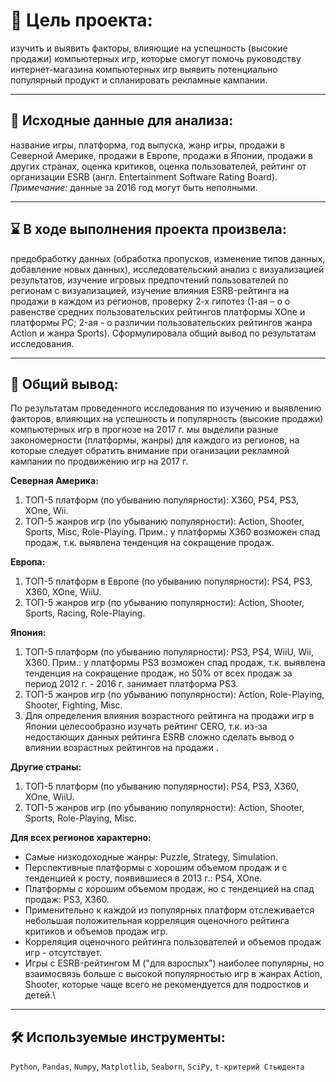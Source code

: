 # 🎯 Цель проекта:
изучить и выявить факторы, влияющие на успешность (высокие продажи) компьютерных игр, которые смогут помочь руководству интернет-магазина компьютерных игр выявить потенциально популярный продукт и спланировать рекламные кампании.
<hr>

## 📂 Исходные данные для анализа: 
название игры, платформа, год выпуска, жанр игры, продажи в Северной Америке, продажи в Европе, продажи в Японии, продажи в других странах, оценка критиков, оценка пользователей, рейтинг от организации ESRB (англ. Entertainment Software Rating Board). 
*Примечание:* данные за 2016 год могут быть неполными.
<hr>

## ⌛ В ходе выполнения проекта произвела: 
предобработку данных (обработка пропусков, изменение типов данных, добавление новых данных), исследовательский анализ с визуализацией результатов, изучение игровых предпочтений пользователей по регионам с визуализацией, изучение влияния ESRB-рейтинга на продажи в каждом из регионов, проверку 2-х гипотез (1-ая – о  о равенстве средних пользовательских рейтингов платформы XOne и платформы PC; 2-ая - о различии пользовательских рейтингов жанра Action и жанра Sports). Сформулировала общий вывод по результатам исследования.
<hr>

## 📃 Общий вывод: 
По результатам проведенного исследования по изучению и выявлению факторов, влияющих на успешность и популярность (высокие продажи) компьютерных игр в прогнозе на 2017 г. мы выделили разные закономерности (платформы, жанры) для каждого из регионов, на которые следует обратить внимание при оганизации рекламной кампании по продвижению игр на 2017 г.
    
**Северная Америка:**
1. ТОП-5 платформ (по убыванию популярности): X360, PS4, PS3, XOne, Wii.
2. ТОП-5 жанров игр (по убыванию популярности): Action, Shooter, Sports, Misc, Role-Playing.
Прим.: у платформы X360 возможен спад продаж, т.к. выявлена тенденция на сокращение продаж.

**Европа:**
1. ТОП-5 платформ в Европе (по убыванию популярности): PS4, PS3, X360, XOne, WiiU.
2. ТОП-5 жанров игр (по убыванию популярности): Action, Shooter, Sports, Racing, Role-Playing.
  
**Япония:**
1. ТОП-5 платформ (по убыванию популярности): PS3, PS4, WiiU, Wii, X360.
Прим.: у платформы PS3 возможен спад продаж, т.к. выявлена тенденция на сокращение продаж, но 50% от всех продаж за период 2012 г. - 2016 г. занимает платформа PS3.
2. ТОП-5 жанров игр (по убыванию популярности): Action, Role-Playing, Shooter, Fighting, Misc.
3. Для определения влияния возрастного рейтинга на продажи игр в Японии целесообразно изучать рейтинг CERO, т.к. из-за недостающих данных рейтинга ESRB сложно сделать вывод о влиянии возрастных рейтингов на продажи .
    
**Другие страны:**
1. ТОП-5 платформ (по убыванию популярности): PS4, PS3, X360, XOne, WiiU. 
2. ТОП-5 жанров игр (по убыванию популярности): Action, Shooter, Sports, Role-Playing, Misc.
    
**Для всех регионов характерно:**
- Самые низкодоходные жанры: Puzzle, Strategy, Simulation.
- Перспективные платформы с хорошим объемом продаж и с тенденцией к росту, появившиеся в 2013 г.: PS4, XOne.
- Платформы с хорошим объемом продаж, но с тенденцией на спад продаж: PS3, X360.
- Применительно к каждой из популярных платформ отслеживается небольшая положительная корреляция оценочного рейтинга критиков и объемов продаж игр.
- Корреляция оценочного рейтинга пользователей и объемов продаж игр - отсутствует.
- Игры с ESRB-рейтингом M ("для взрослых") наиболее популярны, но взаимосвязь больше с высокой популярностью игр в жанрах Action, Shooter, которые чаще всего не рекомендуется для подростков и детей.\
<hr>

## 🛠️ Используемые инструменты:
`Python`, `Pandas`, `Numpy`, `Matplotlib`, `Seaborn`, `SciPy`, `t-критерий Стьюдента`
